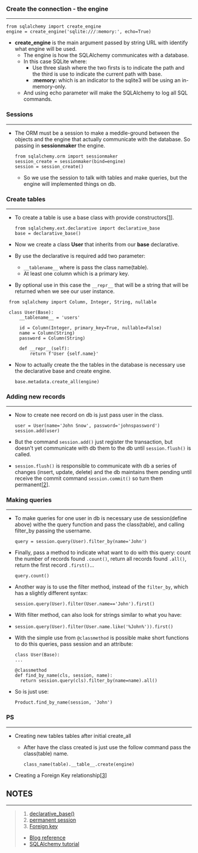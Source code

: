 ### Create the connection - the engine
---
```
from sqlalchemy import create_engine
engine = create_engine('sqlite:///:memory:', echo=True)
```

 - **create_engine** is the main argument passed by string URL with identify what engine will be used.
   - The engine is how the SQLAlchemy communicates with a database.
   - In this case SQLite where:
     - Use three slash where the two firsts is to indicate the path and the third is use to indicate the current path with base.
     - **:memory:** which is an indicator to the sqlite3 will be using an in-memory-only.
   - And using echo parameter will make the SQLAlchemy to log all SQL commands.

### Sessions
---
 - The ORM must be a session to make a meddle-ground between the objects and the engine that actually communicate with the database. So passing in **sessionmaker** the engine.
  
   ```
   from sqlalchemy.orm import sessionmaker
   session_create = sessionmaker(bind=engine)
   session = session_create()
   ```
    - So we use the session to talk with tables and make queries, but the engine will implemented things on db.

### Create tables
---
 - To create a table is use a base class with provide constructors[[1](#notes)].
 
   ```
   from sqlalchemy.ext.declarative import declarative_base
   base = declarative_base() 
   ```

 - Now we create a class **User** that inherits from our **base** declarative.
 - By use the declarative is required add two parameter:
   - ```__tablename__``` where is pass the class name(table).
   - At least one column which is a primary key.
 - By optional use in this case the ```__repr__``` that will be a string that will be returned when we see our user instance.

 ```
  from sqlalchemy import Column, Integer, String, nullable

  class User(Base):
      __tablename__ = 'users'

      id = Column(Integer, primary_key=True, nullable=False)
      name = Column(String)
      password = Column(String)

      def __repr__(self):
          return f'User {self.name}'
  ```
  - Now to actually create the the tables in the database is necessary use the declarative base and create engine.

    ```
    base.metadata.create_all(engine)
    ```

### Adding new records
---
 - Now to create nee record on db is just pass user in the class.

   ```
   user = User(name='John Snow', password='johnspassword')
   session.add(user)
   ```
 - But the command ```session.add()``` just register the transaction, but doesn't yet communicate with db them to the db until ```session.flush()``` is called.
 - ```session.flush()```  is responsible to communicate with db a series of changes (insert, update, delete) and the db maintains them pending until receive the commit command ```session.commit()``` so turn them permanent[[2](#notes)].

### Making queries
---
 - To make queries for one user in db is necessary use de session(define above) withe the query function and pass the class(table), and calling filter_by passing the username.

   ```
   query = session.query(User).filter_by(name='John')
   ```
 - Finally, pass a method to indicate what want to do with this query: count the number of records found ```.count()```, return all records found ```.all()```, return the first record ```.first()```...

   ```
   query.count()
   ```
 - Another way is to use the filter method, instead of the ```filter_by```, which has a slightly different syntax:

   ```
   session.query(User).filter(User.name=='John').first()
   ```
 - With filter method, can also look for strings similar to what you have:
 - 
   ```
   session.query(User).filter(User.name.like('%John%')).first()
   ```
 
 - With the simple use from ```@classmethod``` is possible make short functions to do this queries, pass session and an attribute:

   ```
   class User(Base):
   ...

   @classmethod
   def find_by_name(cls, session, name):
     return session.query(cls).filter_by(name=name).all()
   ```
  - So is just use:

    ```
    Product.find_by_name(session, 'John')
    ```

### PS
---
 - Creating new tables tables after initial create_all
   - After have the class created is just use the follow command pass the class(table) name.

     ```
     class_name(table).__table__.create(engine)
     ```
 - Creating a Foreign Key relationship[[3](#notes)]

## NOTES
---
 > 1. [declarative_base()](https://stackoverflow.com/questions/15175339/sqlalchemy-what-is-declarative-base#:~:text=51,in%20main.py.)
 > 2. [permanent session](https://stackoverflow.com/questions/4201455/sqlalchemy-whats-the-difference-between-flush-and-commit/4202016#:~:text=A%20Session%20object,4%20%5B%3CFoo(%27A%27)%3E%5D)
 > 3. [Foreign key](https://leportella.com/sqlalchemy-tutorial/#:~:text=__table__.create(engine)-,Creating%20a%20Foreign%20Key%20relationship,-Imagine%20that%20you)
 > - [Blog reference](https://leportella.com/sqlalchemy-tutorial/)<br>
 > - [SQLAlchemy tutorial](https://docs.sqlalchemy.org/en/14/orm/tutorial.html)